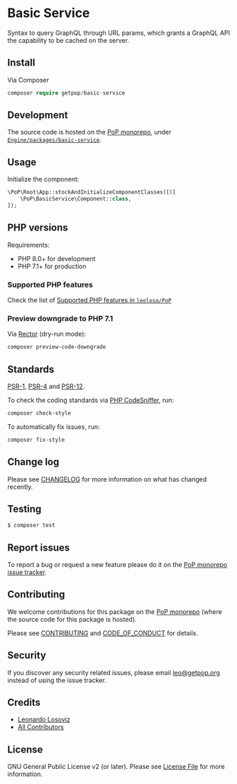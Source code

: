 # Basic Service

<!--
[![Build Status][ico-travis]][link-travis]
[![Quality Score][ico-code-quality]][link-code-quality]
[![Software License][ico-license]](LICENSE.md)
[![Latest Version on Packagist][ico-version]][link-packagist]
[![Coverage Status][ico-scrutinizer]][link-scrutinizer]
[![Total Downloads][ico-downloads]][link-downloads]
-->

Syntax to query GraphQL through URL params, which grants a GraphQL API the capability to be cached on the server.

## Install

Via Composer

```php bash
composer require getpop/basic-service
```

## Development

The source code is hosted on the [PoP monorepo](https://github.com/leoloso/PoP), under [`Engine/packages/basic-service`](https://github.com/leoloso/PoP/tree/master/layers/Engine/packages/basic-service).

## Usage

Initialize the component:

``` php
\PoP\Root\App::stockAndInitializeComponentClasses([([
    \PoP\BasicService\Component::class,
]);
```

## PHP versions

Requirements:

- PHP 8.0+ for development
- PHP 7.1+ for production

### Supported PHP features

Check the list of [Supported PHP features in `leoloso/PoP`](https://github.com/leoloso/PoP/blob/master/docs/supported-php-features.md)

### Preview downgrade to PHP 7.1

Via [Rector](https://github.com/rectorphp/rector) (dry-run mode):

```bash
composer preview-code-downgrade
```

## Standards

[PSR-1](https://www.php-fig.org/psr/psr-1), [PSR-4](https://www.php-fig.org/psr/psr-4) and [PSR-12](https://www.php-fig.org/psr/psr-12).

To check the coding standards via [PHP CodeSniffer](https://github.com/squizlabs/PHP_CodeSniffer), run:

``` bash
composer check-style
```

To automatically fix issues, run:

``` bash
composer fix-style
```

## Change log

Please see [CHANGELOG](CHANGELOG.md) for more information on what has changed recently.

## Testing

```php bash
$ composer test
```

## Report issues

To report a bug or request a new feature please do it on the [PoP monorepo issue tracker](https://github.com/leoloso/PoP/issues).

## Contributing

We welcome contributions for this package on the [PoP monorepo](https://github.com/leoloso/PoP) (where the source code for this package is hosted).

Please see [CONTRIBUTING](CONTRIBUTING.md) and [CODE_OF_CONDUCT](CODE_OF_CONDUCT.md) for details.

## Security

If you discover any security related issues, please email leo@getpop.org instead of using the issue tracker.

## Credits

- [Leonardo Losoviz][link-author]
- [All Contributors][link-contributors]

## License

GNU General Public License v2 (or later). Please see [License File](LICENSE.md) for more information.

[ico-version]: https://img.shields.io/packagist/v/getpop/basic-service.svg?style=flat-square
[ico-license]: https://img.shields.io/badge/license-GPLv2-brightgreen.svg?style=flat-square
[ico-travis]: https://img.shields.io/travis/getpop/basic-service/master.svg?style=flat-square
[ico-scrutinizer]: https://img.shields.io/scrutinizer/coverage/g/getpop/basic-service.svg?style=flat-square
[ico-code-quality]: https://img.shields.io/scrutinizer/g/getpop/basic-service.svg?style=flat-square
[ico-downloads]: https://img.shields.io/packagist/dt/getpop/basic-service.svg?style=flat-square

[link-packagist]: https://packagist.org/packages/getpop/basic-service
[link-travis]: https://travis-ci.org/getpop/basic-service
[link-scrutinizer]: https://scrutinizer-ci.com/g/getpop/basic-service/code-structure
[link-code-quality]: https://scrutinizer-ci.com/g/getpop/basic-service
[link-downloads]: https://packagist.org/packages/getpop/basic-service
[link-author]: https://github.com/leoloso
[link-contributors]: ../../../../../../contributors
